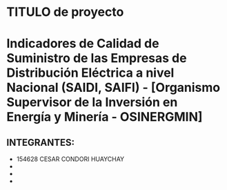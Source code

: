# TITULO de proyecto
# Indicadores de Calidad de Suministro de las Empresas de Distribución Eléctrica a nivel Nacional (SAIDI, SAIFI) - [Organismo Supervisor de la Inversión en Energía y Minería - OSINERGMIN]
## INTEGRANTES:
   - 154628 CESAR CONDORI HUAYCHAY
   -
   -
   -
